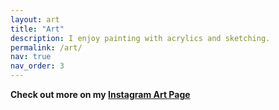 ```yaml
---
layout: art
title: "Art"
description: I enjoy painting with acrylics and sketching.
permalink: /art/
nav: true
nav_order: 3
---
```



<b>Check out more on my [Instagram Art Page](https://www.instagram.com/adyaaart/)